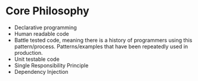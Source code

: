 # Core Philosophy

- Declarative programming
- Human readable code
- Battle tested code, meaning there is a history of programmers using this pattern/process.  Patterns/examples that have been repeatedly used in production.
- Unit testable code
- Single Responsibility Principle
- Dependency Injection
